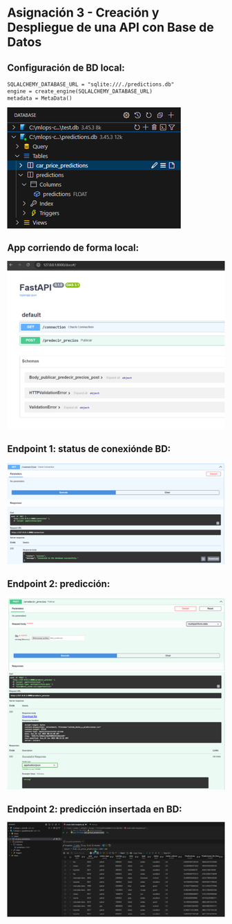 # Asignación 3 - Creación y Despliegue de una API con Base de Datos

## Configuración de BD local:
```
SQLALCHEMY_DATABASE_URL = "sqlite:///./predictions.db"
engine = create_engine(SQLALCHEMY_DATABASE_URL)
metadata = MetaData()
```

![Local Image](images/DB.png)

## App corriendo de forma local:

![Local Image](images/app_online.png)

## Endpoint 1: status de conexiónde BD:

![Local Image](images/db_check.png)


## Endpoint 2: predicción:

![Local Image](images/predecir.png)
![Local Image](images/predict_status.png)


## Endpoint 2: predicción insertada en BD:

![Local Image](images/database_predicciones.png)
